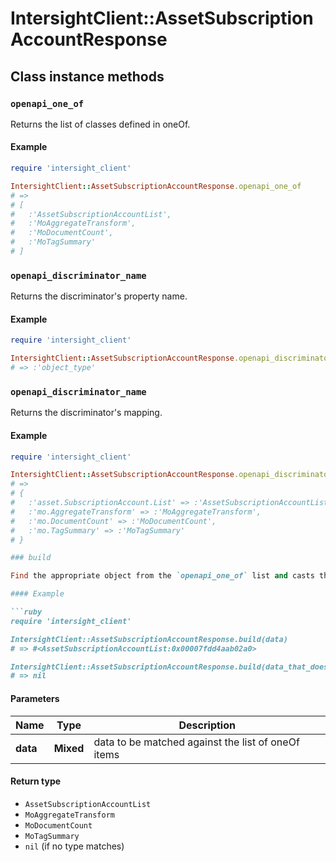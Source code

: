 # IntersightClient::AssetSubscriptionAccountResponse

## Class instance methods

### `openapi_one_of`

Returns the list of classes defined in oneOf.

#### Example

```ruby
require 'intersight_client'

IntersightClient::AssetSubscriptionAccountResponse.openapi_one_of
# =>
# [
#   :'AssetSubscriptionAccountList',
#   :'MoAggregateTransform',
#   :'MoDocumentCount',
#   :'MoTagSummary'
# ]
```

### `openapi_discriminator_name`

Returns the discriminator's property name.

#### Example

```ruby
require 'intersight_client'

IntersightClient::AssetSubscriptionAccountResponse.openapi_discriminator_name
# => :'object_type'
```

### `openapi_discriminator_name`

Returns the discriminator's mapping.

#### Example

```ruby
require 'intersight_client'

IntersightClient::AssetSubscriptionAccountResponse.openapi_discriminator_mapping
# =>
# {
#   :'asset.SubscriptionAccount.List' => :'AssetSubscriptionAccountList',
#   :'mo.AggregateTransform' => :'MoAggregateTransform',
#   :'mo.DocumentCount' => :'MoDocumentCount',
#   :'mo.TagSummary' => :'MoTagSummary'
# }

### build

Find the appropriate object from the `openapi_one_of` list and casts the data into it.

#### Example

```ruby
require 'intersight_client'

IntersightClient::AssetSubscriptionAccountResponse.build(data)
# => #<AssetSubscriptionAccountList:0x00007fdd4aab02a0>

IntersightClient::AssetSubscriptionAccountResponse.build(data_that_doesnt_match)
# => nil
```

#### Parameters

| Name | Type | Description |
| ---- | ---- | ----------- |
| **data** | **Mixed** | data to be matched against the list of oneOf items |

#### Return type

- `AssetSubscriptionAccountList`
- `MoAggregateTransform`
- `MoDocumentCount`
- `MoTagSummary`
- `nil` (if no type matches)

